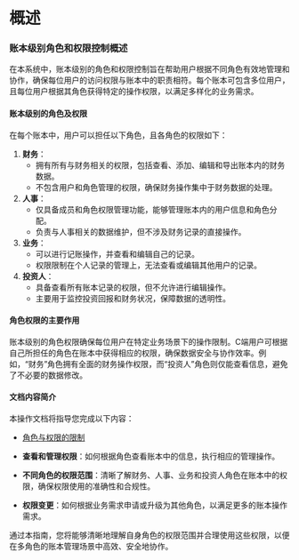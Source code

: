 # 概述

### **账本级别角色和权限控制概述**

在本系统中，账本级别的角色和权限控制旨在帮助用户根据不同角色有效地管理和协作，确保每位用户的访问权限与账本中的职责相符。每个账本可包含多位用户，且每位用户根据其角色获得特定的操作权限，以满足多样化的业务需求。

#### **账本级别的角色及权限**

在每个账本中，用户可以担任以下角色，且各角色的权限如下：

1. **财务**：
   - 拥有所有与财务相关的权限，包括查看、添加、编辑和导出账本内的财务数据。
   - 不包含用户和角色管理的权限，确保财务操作集中于财务数据的处理。
2. **人事**：
   - 仅具备成员和角色权限管理功能，能够管理账本内的用户信息和角色分配。
   - 负责与人事相关的数据维护，但不涉及财务记录的直接操作。
3. **业务**：
   - 可以进行记账操作，并查看和编辑自己的记录。
   - 权限限制在个人记录的管理上，无法查看或编辑其他用户的记录。
4. **投资人**：
   - 具备查看所有账本记录的权限，但不允许进行编辑操作。
   - 主要用于监控投资回报和财务状况，保障数据的透明性。

#### **角色权限的主要作用**

账本级别的角色权限确保每位用户在特定业务场景下的操作限制。C端用户可根据自己所担任的角色在账本中获得相应的权限，确保数据安全与协作效率。例如，“财务”角色拥有全面的财务操作权限，而“投资人”角色则仅能查看信息，避免了不必要的数据修改。

#### **文档内容简介**

本操作文档将指导您完成以下内容：

- [角色与权限的限制](./role-permission-limitations.md)

- **查看和管理权限**：如何根据角色查看账本中的信息，执行相应的管理操作。
- **不同角色的权限范围**：清晰了解财务、人事、业务和投资人角色在账本中的权限，确保权限使用的准确性和合规性。
- **权限变更**：如何根据业务需求申请或升级为其他角色，以满足更多的账本操作需求。

通过本指南，您将能够清晰地理解自身角色的权限范围并合理使用这些权限，以便在多角色的账本管理场景中高效、安全地协作。